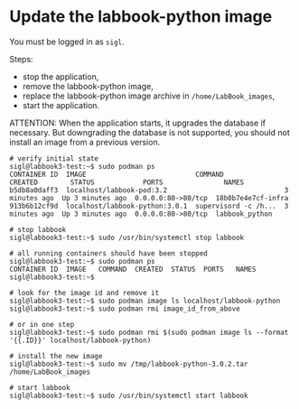 # Update the labbook-python image

You must be logged in as `sigl`.

Steps:

- stop the application,
- remove the labbook-python image,
- replace the labbook-python image archive in `/home/LabBook_images`,
- start the application.

ATTENTION: When the application starts, it upgrades the database if necessary.
But downgrading the database is not supported, you should not install an image from a previous version.

~~~
# verify initial state
sigl@labbook3-test:~$ sudo podman ps
CONTAINER ID  IMAGE                           COMMAND               CREATED        STATUS            PORTS               NAMES
b5db8a0daff3  localhost/labbook-pod:3.2                             3 minutes ago  Up 3 minutes ago  0.0.0.0:80->80/tcp  18b0b7e4e7cf-infra
913b6b12cf9d  localhost/labbook-python:3.0.1  supervisord -c /h...  3 minutes ago  Up 3 minutes ago  0.0.0.0:80->80/tcp  labbook_python

# stop labbook
sigl@labbook3-test:~$ sudo /usr/bin/systemctl stop labbook

# all running containers should have been stopped
sigl@labbook3-test:~$ sudo podman ps
CONTAINER ID  IMAGE   COMMAND  CREATED  STATUS  PORTS   NAMES
sigl@labbook3-test:~$ 

# look for the image id and remove it
sigl@labbook3-test:~$ sudo podman image ls localhost/labbook-python
sigl@labbook3-test:~$ sudo podman rmi image_id_from_above

# or in one step
sigl@labbook3-test:~$ sudo podman rmi $(sudo podman image ls --format '{{.ID}}' localhost/labbook-python)

# install the new image
sigl@labbook3-test:~$ sudo mv /tmp/labbook-python-3.0.2.tar /home/LabBook_images

# start labbook
sigl@labbook3-test:~$ sudo /usr/bin/systemctl start labbook
~~~
